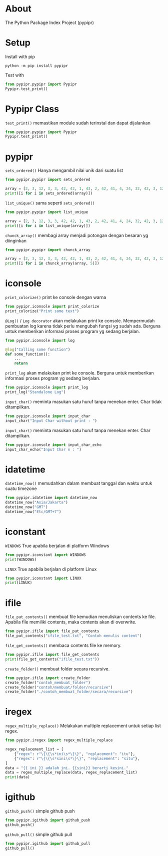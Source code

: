 # About
The Python Package Index Project (pypipr)


# Setup
Install with pip
```
python -m pip install pypipr
```

Test with
```python
from pypipr.pypipr import Pypipr
Pypipr.test_print()
```


# Pypipr Class
`test_print()` memastikan module sudah terinstal dan dapat dijalankan
```python
from pypipr.pypipr import Pypipr
Pypipr.test_print()
```


# pypipr
`sets_ordered()` Hanya mengambil nilai unik dari suatu list

```python
from pypipr.pypipr import sets_ordered

array = [2, 3, 12, 3, 3, 42, 42, 1, 43, 2, 42, 41, 4, 24, 32, 42, 3, 12, 32, 42, 42]
print([i for i in sets_ordered(array)])
```


`list_unique()` sama seperti `sets_ordered()`

```python
from pypipr.pypipr import list_unique

array = [2, 3, 12, 3, 3, 42, 42, 1, 43, 2, 42, 41, 4, 24, 32, 42, 3, 12, 32, 42, 42]
print([i for i in list_unique(array)])
```


`chunck_array()` membagi array menjadi potongan dengan besaran yg diinginkan

```python
from pypipr.pypipr import chunck_array

array = [2, 3, 12, 3, 3, 42, 42, 1, 43, 2, 42, 41, 4, 24, 32, 42, 3, 12, 32, 42, 42]
print([i for i in chunck_array(array, 5)])
```


# iconsole
`print_colorize()` print ke console dengan warna

```python
from pypipr.iconsole import print_colorize
print_colorize("Print some text")
```


`@Log()` / `Log decorator` akan melakukan print ke console. Mempermudah pembuatan log karena tidak perlu mengubah fungsi yg sudah ada. Berguna untuk memberikan informasi proses program yg sedang berjalan.

```python
from pypipr.iconsole import log

@log("Calling some function")
def some_function():
    ...
    return
```


`print_log` akan melakukan print ke console. Berguna untuk memberikan informasi proses program yg sedang berjalan.

```python
from pypipr.iconsole import print_log
print_log("Standalone Log")
```


`input_char()` meminta masukan satu huruf tanpa menekan enter. Char tidak ditampilkan.

```python
from pypipr.iconsole import input_char
input_char("Input Char without print : ")
```


`input_char()` meminta masukan satu huruf tanpa menekan enter. Char ditampilkan.

```python
from pypipr.iconsole import input_char_echo
input_char_echo("Input Char n : ")
```


# idatetime
`datetime_now()` memudahkan dalam membuat tanggal dan waktu untuk suatu timezone

```python
from pypipr.idatetime import datetime_now
datetime_now("Asia/Jakarta")
datetime_now("GMT")
datetime_now("Etc/GMT+7")
```


# iconstant
`WINDOWS` True apabila berjalan di platform Windows

```python
from pypipr.iconstant import WINDOWS
print(WINDOWS)
```


`LINUX` True apabila berjalan di platform Linux

```python
from pypipr.iconstant import LINUX
print(LINUX)
```


# ifile
`file_put_contents()` membuat file kemudian menuliskan contents ke file. Apabila file memiliki contents, maka contents akan di overwrite.

```python
from pypipr.ifile import file_put_contents
file_put_contents("ifile_test.txt", "Contoh menulis content")
```


`file_get_contents()` membaca contents file ke memory.

```python
from pypipr.ifile import file_get_contents
print(file_get_contents("ifile_test.txt"))
```


`create_folder()` membuat folder secara recursive.

```python
from pypipr.ifile import create_folder
create_folder("contoh_membuat_folder")
create_folder("contoh/membuat/folder/recursive")
create_folder("./contoh_membuat_folder/secara/recursive")
```


# iregex
`regex_multiple_replace()` Melakukan multiple replacement untuk setiap list regex. 

```python
from pypipr.iregex import regex_multiple_replace

regex_replacement_list = [
    {"regex": r"\{\{\s*ini\s*\}\}", "replacement": "itu"},
    {"regex": r"\{\{\s*sini\s*\}\}", "replacement": "situ"},
]
data = "{{ ini }} adalah ini. {{sini}} berarti kesini."
data = regex_multiple_replace(data, regex_replacement_list)
print(data)
```


# igithub
`github_push()` simple github push

```python
from pypipr.igithub import github_push
github_push()
```


`github_pull()` simple github pull

```python
from pypipr.igithub import github_pull
github_pull()
```

